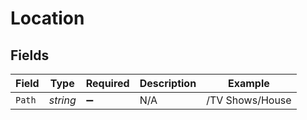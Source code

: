 # Location


## Fields

| Field              | Type               | Required           | Description        | Example            |
| ------------------ | ------------------ | ------------------ | ------------------ | ------------------ |
| `Path`             | *string*           | :heavy_minus_sign: | N/A                | /TV Shows/House    |
